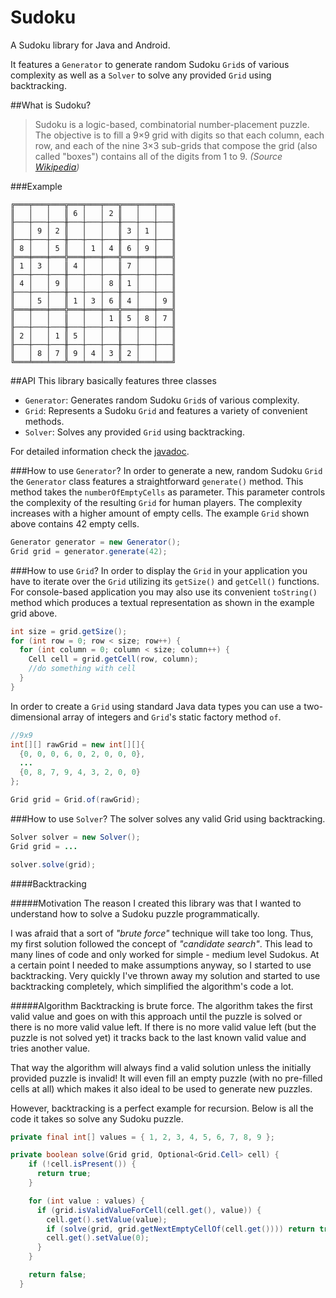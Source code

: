 # Sudoku

A Sudoku library for Java and Android.

It features a `Generator` to generate random Sudoku `Grid`s of various complexity as well as a `Solver` to solve any provided `Grid` using backtracking.

##What is Sudoku?
>Sudoku is a logic-based, combinatorial number-placement puzzle. The objective is to fill a 9×9 grid with digits so that each column, each row, and each of the nine 3×3 sub-grids that compose the grid (also called "boxes") contains all of the digits from 1 to 9.
*(Source [Wikipedia](https://en.wikipedia.org/wiki/Sudoku))*

###Example
```
╔═══╤═══╤═══╦═══╤═══╤═══╦═══╤═══╤═══╗
║   │   │   ║ 6 │   │ 2 ║   │   │   ║
╟───┼───┼───╫───┼───┼───╫───┼───┼───╢
║   │ 9 │ 2 ║   │   │   ║ 3 │ 1 │   ║
╟───┼───┼───╫───┼───┼───╫───┼───┼───╢
║ 8 │   │ 5 ║   │ 1 │ 4 ║ 6 │ 9 │   ║
╠═══╪═══╪═══╬═══╪═══╪═══╬═══╪═══╪═══╣
║ 1 │ 3 │   ║ 4 │   │   ║ 7 │   │   ║
╟───┼───┼───╫───┼───┼───╫───┼───┼───╢
║ 4 │   │ 9 ║   │   │ 8 ║ 1 │   │   ║
╟───┼───┼───╫───┼───┼───╫───┼───┼───╢
║   │ 5 │   ║ 1 │ 3 │ 6 ║ 4 │   │ 9 ║
╠═══╪═══╪═══╬═══╪═══╪═══╬═══╪═══╪═══╣
║   │   │   ║   │   │ 1 ║ 5 │ 8 │ 7 ║
╟───┼───┼───╫───┼───┼───╫───┼───┼───╢
║ 2 │   │ 1 ║ 5 │   │   ║   │   │   ║
╟───┼───┼───╫───┼───┼───╫───┼───┼───╢
║   │ 8 │ 7 ║ 9 │ 4 │ 3 ║ 2 │   │   ║
╚═══╧═══╧═══╩═══╧═══╧═══╩═══╧═══╧═══╝
```

##API
This library basically features three classes
* `Generator`: Generates random Sudoku `Grid`s of various complexity.
* `Grid`: Represents a Sudoku `Grid` and features a variety of convenient methods.
* `Solver`: Solves any provided `Grid` using backtracking.

For detailed information check the [javadoc](http://a11n.github.io/sudoku/).

###How to use `Generator`?
In order to generate a new, random Sudoku `Grid` the `Generator` class features a straightforward `generate()` method.
This method takes the `numberOfEmptyCells` as parameter. This parameter controls the complexity of the resulting `Grid` for human players.
The complexity increases with a higher amount of empty cells. The example `Grid` shown above contains 42 empty cells.

```java
Generator generator = new Generator();
Grid grid = generator.generate(42);
```

###How to use `Grid`?
In order to display the `Grid` in your application you have to iterate over the `Grid` utilizing its `getSize()` and `getCell()` functions.
For console-based application you may also use its convenient `toString()` method which produces a textual representation as shown in the example grid above.
```java
int size = grid.getSize();
for (int row = 0; row < size; row++) {
  for (int column = 0; column < size; column++) {
    Cell cell = grid.getCell(row, column);
    //do something with cell
  }
}
```
In order to create a `Grid` using standard Java data types you can use a two-dimensional array of integers and `Grid`'s static factory method `of`.
```java
//9x9
int[][] rawGrid = new int[][]{
  {0, 0, 0, 6, 0, 2, 0, 0, 0},
  ...
  {0, 8, 7, 9, 4, 3, 2, 0, 0}
};

Grid grid = Grid.of(rawGrid);
```

###How to use `Solver`?
The solver solves any valid Grid using backtracking.
```java
Solver solver = new Solver();
Grid grid = ...

solver.solve(grid);
```

####Backtracking

#####Motivation
The reason I created this library was that I wanted to understand how to solve a Sudoku puzzle programmatically.

I was afraid that a sort of *"brute force"* technique will take too long. Thus, my first solution followed the concept of *"candidate search"*. This lead to many lines of code and only worked for simple - medium level Sudokus.
At a certain point I needed to make assumptions anyway, so I started to use backtracking. Very quickly I've thrown away my solution and started to use backtracking completely, which simplified the algorithm's code a lot.

#####Algorithm
Backtracking is brute force. The algorithm takes the first valid value and goes on with this approach until the puzzle is solved or there is no more valid value left. If there is no more valid value left (but the puzzle is not solved yet) it tracks back to the last known valid value and tries another value.

That way the algorithm will always find a valid solution unless the initially provided puzzle is invalid! It will even fill an empty puzzle (with no pre-filled cells at all) which makes it also ideal to be used to generate new puzzles.

However, backtracking is a perfect example for recursion. Below is all the code it takes so solve any Sudoku puzzle.

```java
private final int[] values = { 1, 2, 3, 4, 5, 6, 7, 8, 9 };

private boolean solve(Grid grid, Optional<Grid.Cell> cell) {
    if (!cell.isPresent()) {
      return true;
    }

    for (int value : values) {
      if (grid.isValidValueForCell(cell.get(), value)) {
        cell.get().setValue(value);
        if (solve(grid, grid.getNextEmptyCellOf(cell.get()))) return true;
        cell.get().setValue(0);
      }
    }

    return false;
  }
```
